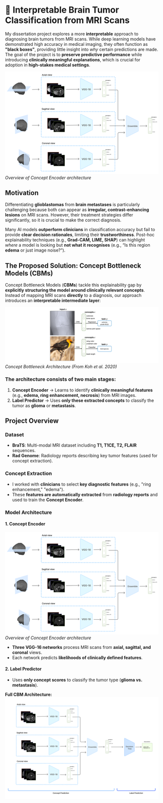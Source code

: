 # 🧠 Interpretable Brain Tumor Classification from MRI Scans

My dissertation project explores a more **interpretable** approach to diagnosing brain tumors from MRI scans. While deep learning models have demonstrated high accuracy in medical imaging, they often function as **"black boxes"**, providing little insight into *why* certain predictions are made. The goal of the project is to **preserve predictive performance** while introducing **clinically meaningful explanations**, which is crucial for adoption in **high-stakes medical settings**.

![Concept Bottleneck Architecture](imgs/concept-encoder.png)
*Overview of Concept Encoder architecture*

## Motivation

Differentiating **glioblastomas** from **brain metastases** is particularly challenging because both can appear as **irregular, contrast-enhancing lesions** on MRI scans. However, their treatment strategies differ significantly, so it is crucial to make the correct diagnosis.

Many AI models **outperform clinicians** in classification accuracy but fail to provide **clear decision rationales**, limiting their **trustworthiness**. Post-hoc explainability techniques (e.g., **Grad-CAM, LIME, SHAP**) can highlight *where* a model is looking but **not what it recognises** (e.g., “Is this region **edema** or just image noise?”).  

## The Proposed Solution: Concept Bottleneck Models (CBMs)

Concept Bottleneck Models (**CBMs**) tackle this explainability gap by **explicitly structuring the model around clinically relevant concepts**. Instead of mapping MRI scans **directly** to a diagnosis, our approach introduces an **interpretable intermediate layer**:

![Concept Bottleneck Architecture](imgs/bird-bottleneck.png)
*Concept Bottleneck Architecture (From Koh et al. 2020)*

### The architecture consists of two main stages:
1. **Concept Encoder** → Learns to identify **clinically meaningful features** (e.g., **edema, ring enhancement, necrosis**) from MRI images.
2. **Label Predictor** → Uses **only these extracted concepts** to classify the tumor as **glioma** or **metastasis**.

## Project Overview

### Dataset  
- **BraTS**: Multi-modal MRI dataset including **T1, T1CE, T2, FLAIR** sequences.  
- **Rad Genome**: Radiology reports describing key tumor features (used for concept extraction).

### Concept Extraction  
- I worked with **clinicians** to select **key diagnostic features** (e.g., "ring enhancement," "edema").  
- These **features are automatically extracted** from **radiology reports** and used to train the **Concept Encoder**.

### Model Architecture  

#### **1. Concept Encoder**
![Concept Bottleneck Architecture](imgs/concept-encoder.png)
*Overview of Concept Encoder architecture*
- **Three VGG-16 networks** process MRI scans from **axial, sagittal, and coronal** views.
- Each network predicts **likelihoods of clinically defined features**.

#### **2. Label Predictor**
- Uses **only concept scores** to classify the tumor type (**glioma vs. metastasis**).  

**Full CBM Architecture:**
![Concept Bottleneck Architecture](imgs/full-pipeline.png)


